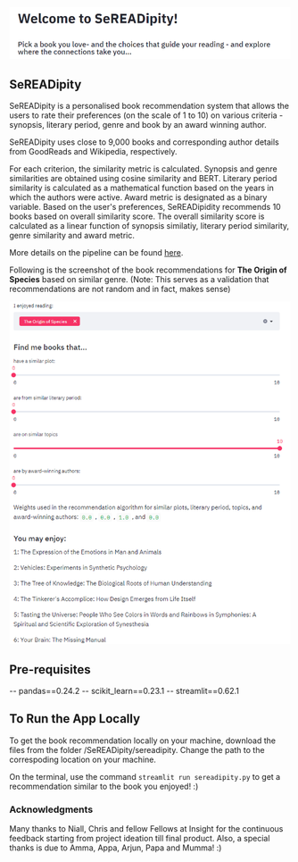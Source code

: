 ![sereadipity](https://github.com/dhanyajothimani/SeREADipity/blob/master/images/user_preferences.png)<!-- .element height="50%" width="50%" -->

## SeREADipity

SeREADipity is a personalised book recommendation system that allows the users to rate their preferences (on the scale of 1 to 10) on various criteria - synopsis, literary period, genre and book by an award winning author. 

SeREADipity uses close to 9,000 books and corresponding author details from GoodReads and Wikipedia, respectively. 

For each criterion, the similarity metric is calculated. Synopsis and genre similarities are obtained using cosine similarity and BERT. Literary period similarity is calculated as a mathematical function based on the years in which the authors were active. Award metric is designated as a binary variable. Based on the user's preferences, SeREADipidity recommends 10 books based on overall similarity score. The overall similarity score is calculated as a linear function of synopsis similatiy, literary period similarity, genre similarity and award metric.  

More details on the pipeline can be found [here](https://docs.google.com/presentation/d/1MznAeNaxGhhwfCA7KLQ7lKF5eAKheXIELDOAXApF-ds/edit#slide=id.g892ebf7653_0_2660).

Following is the screenshot of the book recommendations for **The Origin of Species** based on similar genre. (Note: This serves as a validation that recommendations are not random and in fact, makes sense)

![book_recom_genre](https://github.com/dhanyajothimani/SeREADipity/blob/master/images/recom_genre.png)<!-- .element height="50%" width="50%" -->

## Pre-requisites 
 
 -- pandas==0.24.2
 -- scikit_learn==0.23.1
 -- streamlit==0.62.1

## To Run the App Locally 

To get the book recommendation locally on your machine, download the files from the folder /SeREADipity/sereadipity. Change the path to the correspoding location on your machine. 

On the terminal, use the command `streamlit run sereadipity.py` to get a recommendation similar to the book you enjoyed! :) 

### Acknowledgments

Many thanks to Niall, Chris and fellow Fellows at Insight for the continuous feedback starting from project ideation till final product. Also, a special thanks is due to Amma, Appa, Arjun, Papa and Mumma! :) 
